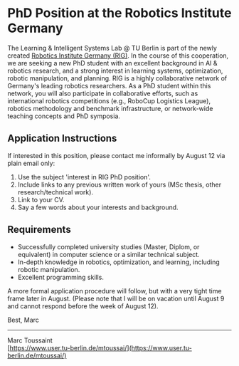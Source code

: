 # PhD Position at the Robotics Institute Germany

The Learning & Intelligent Systems Lab @ TU Berlin is part of the newly created [Robotics Institute Germany (RIG)](https://www.robotics-institute-germany.de/). In the course of this cooperation, we are seeking a new PhD student with an excellent background in AI & robotics research, and a strong interest in learning systems, optimization, robotic manipulation, and planning. RIG is a highly collaborative network of Germany's leading robotics researchers. As a PhD student within this network, you will also participate in collaborative efforts, such as international robotics competitions (e.g., RoboCup Logistics League), robotics methodology and benchmark infrastructure, or network-wide teaching concepts and PhD symposia.

## Application Instructions
If interested in this position, please contact me informally by August 12 via plain email only:
1. Use the subject 'interest in RIG PhD position'.
2. Include links to any previous written work of yours (MSc thesis, other research/technical work).
3. Link to your CV.
4. Say a few words about your interests and background.

## Requirements
- Successfully completed university studies (Master, Diplom, or equivalent) in computer science or a similar technical subject.
- In-depth knowledge in robotics, optimization, and learning, including robotic manipulation.
- Excellent programming skills.

A more formal application procedure will follow, but with a very tight time frame later in August. (Please note that I will be on vacation until August 9 and cannot respond before the week of August 12).

Best,
Marc

---
Marc Toussaint  
[https://www.user.tu-berlin.de/mtoussai/](https://www.user.tu-berlin.de/mtoussai/)
